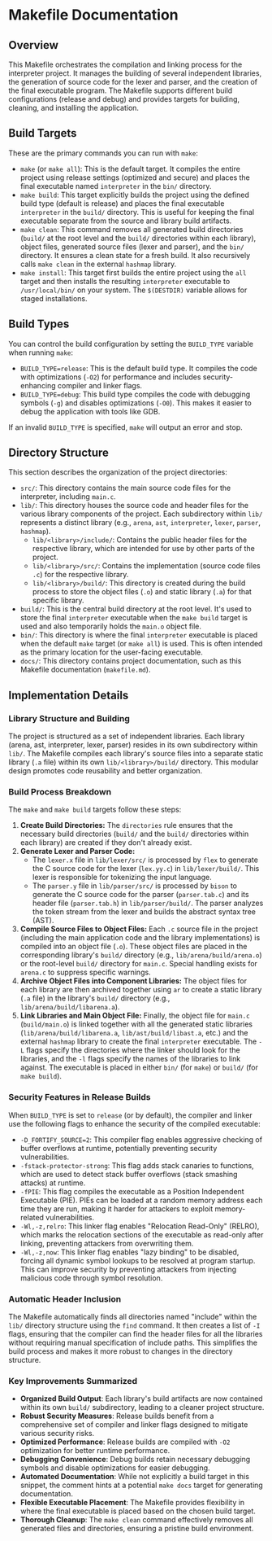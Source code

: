 # Makefile Documentation

## Overview
This Makefile orchestrates the compilation and linking process for the interpreter project. It manages the building of several independent libraries, the generation of source code for the lexer and parser, and the creation of the final executable program. The Makefile supports different build configurations (release and debug) and provides targets for building, cleaning, and installing the application.

## Build Targets
These are the primary commands you can run with `make`:

- `make` (or `make all`): This is the default target. It compiles the entire project using release settings (optimized and secure) and places the final executable named `interpreter` in the `bin/` directory.
- `make build`: This target explicitly builds the project using the defined build type (default is release) and places the final executable `interpreter` in the `build/` directory. This is useful for keeping the final executable separate from the source and library build artifacts.
- `make clean`: This command removes all generated build directories (`build/` at the root level and the `build/` directories within each library), object files, generated source files (lexer and parser), and the `bin/` directory. It ensures a clean state for a fresh build. It also recursively calls `make clean` in the external `hashmap` library.
- `make install`: This target first builds the entire project using the `all` target and then installs the resulting `interpreter` executable to `/usr/local/bin/` on your system. The `$(DESTDIR)` variable allows for staged installations.

## Build Types
You can control the build configuration by setting the `BUILD_TYPE` variable when running `make`:

- `BUILD_TYPE=release`: This is the default build type. It compiles the code with optimizations (`-O2`) for performance and includes security-enhancing compiler and linker flags.
- `BUILD_TYPE=debug`: This build type compiles the code with debugging symbols (`-g`) and disables optimizations (`-O0`). This makes it easier to debug the application with tools like GDB.

If an invalid `BUILD_TYPE` is specified, `make` will output an error and stop.

## Directory Structure
This section describes the organization of the project directories:

- `src/`: This directory contains the main source code files for the interpreter, including `main.c`.
- `lib/`: This directory houses the source code and header files for the various library components of the project. Each subdirectory within `lib/` represents a distinct library (e.g., `arena`, `ast`, `interpreter`, `lexer`, `parser`, `hashmap`).
    - `lib/<library>/include/`: Contains the public header files for the respective library, which are intended for use by other parts of the project.
    - `lib/<library>/src/`: Contains the implementation (source code files `.c`) for the respective library.
    - `lib/<library>/build/`: This directory is created during the build process to store the object files (`.o`) and static library (`.a`) for that specific library.
- `build/`: This is the central build directory at the root level. It's used to store the final `interpreter` executable when the `make build` target is used and also temporarily holds the `main.o` object file.
- `bin/`: This directory is where the final `interpreter` executable is placed when the default `make` target (or `make all`) is used. This is often intended as the primary location for the user-facing executable.
- `docs/`: This directory contains project documentation, such as this Makefile documentation (`makefile.md`).

## Implementation Details

### Library Structure and Building
The project is structured as a set of independent libraries. Each library (arena, ast, interpreter, lexer, parser) resides in its own subdirectory within `lib/`. The Makefile compiles each library's source files into a separate static library (`.a` file) within its own `lib/<library>/build/` directory. This modular design promotes code reusability and better organization.

### Build Process Breakdown
The `make` and `make build` targets follow these steps:

1.  **Create Build Directories:** The `directories` rule ensures that the necessary build directories (`build/` and the `build/` directories within each library) are created if they don't already exist.
2.  **Generate Lexer and Parser Code:**
    - The `lexer.x` file in `lib/lexer/src/` is processed by `flex` to generate the C source code for the lexer (`lex.yy.c`) in `lib/lexer/build/`. This lexer is responsible for tokenizing the input language.
    - The `parser.y` file in `lib/parser/src/` is processed by `bison` to generate the C source code for the parser (`parser.tab.c`) and its header file (`parser.tab.h`) in `lib/parser/build/`. The parser analyzes the token stream from the lexer and builds the abstract syntax tree (AST).
3.  **Compile Source Files to Object Files:** Each `.c` source file in the project (including the main application code and the library implementations) is compiled into an object file (`.o`). These object files are placed in the corresponding library's `build/` directory (e.g., `lib/arena/build/arena.o`) or the root-level `build/` directory for `main.c`. Special handling exists for `arena.c` to suppress specific warnings.
4.  **Archive Object Files into Component Libraries:** The object files for each library are then archived together using `ar` to create a static library (`.a` file) in the library's `build/` directory (e.g., `lib/arena/build/libarena.a`).
5.  **Link Libraries and Main Object File:** Finally, the object file for `main.c` (`build/main.o`) is linked together with all the generated static libraries (`lib/arena/build/libarena.a`, `lib/ast/build/libast.a`, etc.) and the external `hashmap` library to create the final `interpreter` executable. The `-L` flags specify the directories where the linker should look for the libraries, and the `-l` flags specify the names of the libraries to link against. The executable is placed in either `bin/` (for `make`) or `build/` (for `make build`).

### Security Features in Release Builds
When `BUILD_TYPE` is set to `release` (or by default), the compiler and linker use the following flags to enhance the security of the compiled executable:

- `-D_FORTIFY_SOURCE=2`: This compiler flag enables aggressive checking of buffer overflows at runtime, potentially preventing security vulnerabilities.
- `-fstack-protector-strong`: This flag adds stack canaries to functions, which are used to detect stack buffer overflows (stack smashing attacks) at runtime.
- `-fPIE`: This flag compiles the executable as a Position Independent Executable (PIE). PIEs can be loaded at a random memory address each time they are run, making it harder for attackers to exploit memory-related vulnerabilities.
- `-Wl,-z,relro`: This linker flag enables "Relocation Read-Only" (RELRO), which marks the relocation sections of the executable as read-only after linking, preventing attackers from overwriting them.
- `-Wl,-z,now`: This linker flag enables "lazy binding" to be disabled, forcing all dynamic symbol lookups to be resolved at program startup. This can improve security by preventing attackers from injecting malicious code through symbol resolution.

### Automatic Header Inclusion
The Makefile automatically finds all directories named "include" within the `lib/` directory structure using the `find` command. It then creates a list of `-I` flags, ensuring that the compiler can find the header files for all the libraries without requiring manual specification of include paths. This simplifies the build process and makes it more robust to changes in the directory structure.

### Key Improvements Summarized
- **Organized Build Output**: Each library's build artifacts are now contained within its own `build/` subdirectory, leading to a cleaner project structure.
- **Robust Security Measures**: Release builds benefit from a comprehensive set of compiler and linker flags designed to mitigate various security risks.
- **Optimized Performance**: Release builds are compiled with `-O2` optimization for better runtime performance.
- **Debugging Convenience**: Debug builds retain necessary debugging symbols and disable optimizations for easier debugging.
- **Automated Documentation**: While not explicitly a build target in this snippet, the comment hints at a potential `make docs` target for generating documentation.
- **Flexible Executable Placement**: The Makefile provides flexibility in where the final executable is placed based on the chosen build target.
- **Thorough Cleanup**: The `make clean` command effectively removes all generated files and directories, ensuring a pristine build environment.
